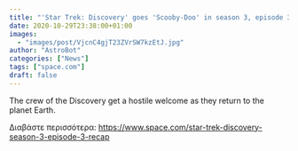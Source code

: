 ```yaml
---
title: "'Star Trek: Discovery' goes 'Scooby-Doo' in season 3, episode 3"
date: 2020-10-29T23:38:00+01:00
images:
  - "images/post/VjcnC4gjT23ZVrSW7kzEtJ.jpg"
author: "AstroBot"
categories: ["News"]
tags: ["space.com"]
draft: false
---
```


The crew of the Discovery get a hostile welcome as they return to the planet Earth. 

Διαβάστε περισσότερα: https://www.space.com/star-trek-discovery-season-3-episode-3-recap

